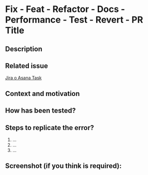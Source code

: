 <!--- Provide a general summary of your changes in the Title above -->

# Fix - Feat - Refactor - Docs - Performance - Test - Revert - PR Title

## Description

<!--- Describe your changes in detail -->

## Related issue

<!--- If fixing a bug, there should be an issue describing it with steps to reproduce -->
<!--- Please link to the issue or task here: -->

[Jira o Asana Task](https://app.asana.com/#)

## Context and motivation

<!--- Why is this change required? What problem does it solve? -->
<!--- If it fixes an open issue, please link to the issue here. -->

## How has been tested?

<!--- Please describe in detail how you tested your changes. -->
<!--- Include details of your testing environment, and the tests you ran to -->
<!--- see how your change affects other areas of the code, etc. -->

## Steps to replicate the error?

<!--- Please describe how can anyone reproduce de error. -->

1. ...
2. ...
3. ...

## Screenshot (if you think is required):

<!--- URL to screenshot or N/A -->
